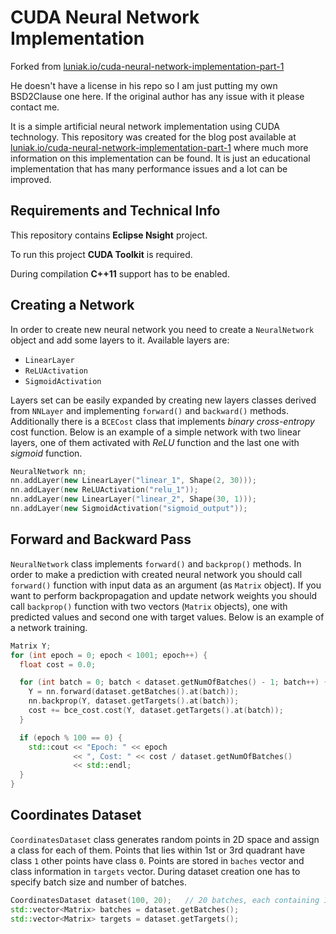 # CUDA Neural Network Implementation

Forked from [luniak.io/cuda-neural-network-implementation-part-1](https://github.com/pwlnk/cuda-neural-network)

He doesn't have a license in his repo so I am just putting my own BSD2Clause one here. If the original author has any issue with it please contact me.

It is a simple artificial neural network implementation using CUDA technology. This repository was created for the blog post available at [luniak.io/cuda-neural-network-implementation-part-1](http://luniak.io/cuda-neural-network-implementation-part-1) where much more information on this implementation can be found. It is just an educational implementation that has many performance issues and a lot can be improved.

## Requirements and Technical Info

This repository contains **Eclipse Nsight** project.

To run this project **CUDA Toolkit** is required.

During compilation **C++11** support has to be enabled.

## Creating a Network

In order to create new neural network you need to create a `NeuralNetwork` object and add some layers to it. Available layers are:

- `LinearLayer`
- `ReLUActivation`
- `SigmoidActivation`

Layers set can be easily expanded by creating new layers classes derived from `NNLayer` and implementing `forward()` and `backward()` methods. Additionally there is a `BCECost` class that implements _binary cross-entropy_ cost function. Below is an example of a simple network with two linear layers, one of them activated with _ReLU_ function and the last one with _sigmoid_ function.

```cpp
NeuralNetwork nn;
nn.addLayer(new LinearLayer("linear_1", Shape(2, 30)));
nn.addLayer(new ReLUActivation("relu_1"));
nn.addLayer(new LinearLayer("linear_2", Shape(30, 1)));
nn.addLayer(new SigmoidActivation("sigmoid_output"));
```

## Forward and Backward Pass

`NeuralNetwork` class implements `forward()` and `backprop()` methods. In order to make a prediction with created neural network you should call `forward()` function with input data as an argument (as `Matrix` object). If you want to perform backpropagation and update network weights you should call `backprop()` function with two vectors (`Matrix` objects), one with predicted values and second one with target values. Below is an example of a network training.

```cpp
Matrix Y;
for (int epoch = 0; epoch < 1001; epoch++) {
  float cost = 0.0;

  for (int batch = 0; batch < dataset.getNumOfBatches() - 1; batch++) {
    Y = nn.forward(dataset.getBatches().at(batch));
    nn.backprop(Y, dataset.getTargets().at(batch));
    cost += bce_cost.cost(Y, dataset.getTargets().at(batch));
  }

  if (epoch % 100 == 0) {
    std::cout << "Epoch: " << epoch
              << ", Cost: " << cost / dataset.getNumOfBatches()
              << std::endl;
  }
}
```

## Coordinates Dataset

`CoordinatesDataset` class generates random points in 2D space and assign a class for each of them. Points that lies within 1st or 3rd quadrant have class `1` other points have class `0`. Points are stored in `baches` vector and class information in `targets` vector. During dataset creation one has to specify batch size and number of batches. 

```cpp
CoordinatesDataset dataset(100, 20);   // 20 batches, each containing 100 2D points
std::vector<Matrix> batches = dataset.getBatches();
std::vector<Matrix> targets = dataset.getTargets();
```
